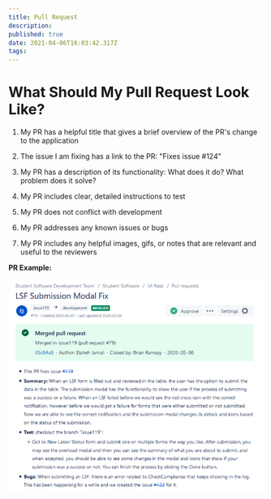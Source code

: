 ```yaml
---
title: Pull Request
description: 
published: true
date: 2021-04-06T16:03:42.317Z
tags: 
---
```


# What Should My Pull Request Look Like?

1. My PR has a helpful title that gives a brief overview of the PR's change to the application 

2. The issue I am fixing has a link to the PR: "Fixes issue #124"

3. My PR has a description of its functionality: What does it do? What problem does it solve?

4. My PR includes clear, detailed instructions to test

5. My PR does not conflict with development 

6. My PR addresses any known issues or bugs

7. My PR includes any helpful images, gifs, or notes that are relevant and useful to the reviewers

**PR Example:**

![4.png](/4.png)